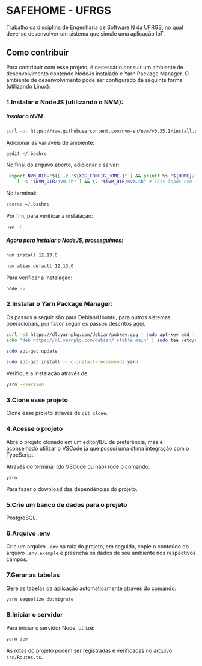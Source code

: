 # SAFEHOME - UFRGS

Trabalho da disciplina de Engenharia de Software N da UFRGS, no qual deve-se desenvolver um sistema que simule uma aplicação IoT.

## Como contribuir

Para contribuir com esse projeto, é necessário possuir um ambiente de desenvolvimento contendo NodeJs instalado e Yarn Package Manager.
O ambiente de desenvolvimento pode ser configurado da seguinte forma (utilizando Linux):

### 1.Instalar o NodeJS (utilizando o NVM):

##### Insalar o NVM
```bash
curl -o- https://raw.githubusercontent.com/nvm-sh/nvm/v0.35.1/install.sh | bash
```

Adicionar as variavéis de ambiente:

```bash
gedit ~/.bashrc
```

No final do arquivo aberto, adicionar e salvar:

```bash
 export NVM_DIR="$([ -z "${XDG_CONFIG_HOME-}" ] && printf %s "${HOME}/.nvm" || printf %s "${XDG_CONFIG_HOME}/nvm")"
    [ -s "$NVM_DIR/nvm.sh" ] && \. "$NVM_DIR/nvm.sh" # This loads nvm
```

No terminal:

```bash
source ~/.bashrc
```

Por fim, para verificar a instalação:

```bash 
nvm -h
```
##### Agora para instalar o NodeJS, prosseguimos:
```bash
nvm install 12.13.0
```
```bash
nvm alias default 12.13.0
```

Para verificar a instalação:

```bash
node -v
```

### 2.Instalar o Yarn Package Manager:
Os passos a seguir são para Debian/Ubuntu, para outros sistemas operacionais, por favor seguir os passos descritos [aqui](https://yarnpkg.com/pt-BR/docs/install "aqui").

```bash
curl -sS https://dl.yarnpkg.com/debian/pubkey.gpg | sudo apt-key add -
echo "deb https://dl.yarnpkg.com/debian/ stable main" | sudo tee /etc/apt/sources.list.d/yarn.list
```

```bash
sudo apt-get update
```

```bash
sudo apt-get install --no-install-recommends yarn
```

Verifique a instalação através de:

```bash
yarn --version
```

### 3.Clone esse projeto

Clone esse projeto através de `git clone`.

### 4.Acesse o projeto
Abra o projeto clonado em um editor/IDE de preferência, mas é aconselhado utilizar o VSCode já que possui uma ótima integração com o TypeScript.

Através do terminal (do VSCode ou não) rode o comando:

```bash
yarn
```

Para fazer o download das dependências do projeto.

### 5.Crie um banco de dados para o projeto
PostgreSQL.
### 6.Arquivo .env
Crie um arquivo `.env` na raíz do projeto, em seguida, copie o conteúdo do arquivo `.env.example` e preencha os dados de seu ambiente nos respectivos campos.

### 7.Gerar as tabelas
Gere as tabelas da aplicação automaticamente através do comando:

```bash
yarn sequelize db:migrate
```

### 8.Iniciar o servidor

Para iniciar o servidor Node, utilize: 
```bash
yarn dev
```
As rotas do projeto podem ser registradas e verificadas no arquivo `src/Routes.ts`.
